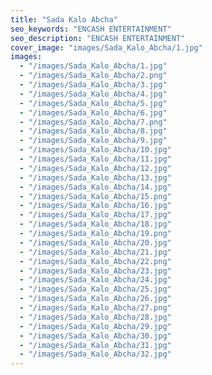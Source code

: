 ```yaml
---
title: "Sada Kalo Abcha"
seo_keywords: "ENCASH ENTERTAINMENT"
seo_description: "ENCASH ENTERTAINMENT"
cover_image: "images/Sada_Kalo_Abcha/1.jpg"
images:
  - "/images/Sada_Kalo_Abcha/1.jpg"
  - "/images/Sada_Kalo_Abcha/2.png"
  - "/images/Sada_Kalo_Abcha/3.jpg"
  - "/images/Sada_Kalo_Abcha/4.jpg"
  - "/images/Sada_Kalo_Abcha/5.jpg"
  - "/images/Sada_Kalo_Abcha/6.jpg"
  - "/images/Sada_Kalo_Abcha/7.png"
  - "/images/Sada_Kalo_Abcha/8.jpg"
  - "/images/Sada_Kalo_Abcha/9.jpg"
  - "/images/Sada_Kalo_Abcha/10.jpg"
  - "/images/Sada_Kalo_Abcha/11.jpg"
  - "/images/Sada_Kalo_Abcha/12.jpg"
  - "/images/Sada_Kalo_Abcha/13.jpg"
  - "/images/Sada_Kalo_Abcha/14.jpg"
  - "/images/Sada_Kalo_Abcha/15.png"
  - "/images/Sada_Kalo_Abcha/16.jpg"
  - "/images/Sada_Kalo_Abcha/17.jpg"
  - "/images/Sada_Kalo_Abcha/18.jpg"
  - "/images/Sada_Kalo_Abcha/19.png"
  - "/images/Sada_Kalo_Abcha/20.jpg"
  - "/images/Sada_Kalo_Abcha/21.jpg"
  - "/images/Sada_Kalo_Abcha/22.png"
  - "/images/Sada_Kalo_Abcha/23.jpg"
  - "/images/Sada_Kalo_Abcha/24.jpg"
  - "/images/Sada_Kalo_Abcha/25.jpg"
  - "/images/Sada_Kalo_Abcha/26.jpg"
  - "/images/Sada_Kalo_Abcha/27.png"
  - "/images/Sada_Kalo_Abcha/28.jpg"
  - "/images/Sada_Kalo_Abcha/29.jpg"
  - "/images/Sada_Kalo_Abcha/30.jpg"
  - "/images/Sada_Kalo_Abcha/31.jpg"
  - "/images/Sada_Kalo_Abcha/32.jpg"
---
```


